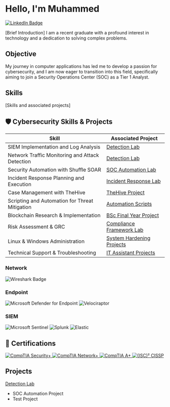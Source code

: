 # Hello, I'm Muhammed
<a href="https://www.linkedin.com/in/muhammed-e-sanyang" target="_blank">
  <img src="https://img.shields.io/badge/-LinkedIn-0072b1?style=for-the-badge&logo=linkedin&logoColor=white" alt="LinkedIn Badge"/>
</a>

[Brief Introduction]
I am a recent graduate with a profound interest in technology and a dedication to solving complex problems.

## Objective
My journey in computer applications has led me to develop a passion for cybersecurity, and I am now
eager to transition into this field, specifically aiming to join a Security Operations Center (SOC)
as a Tier 1 Analyst.

## Skills
[Skills and associated projects]

## 🛡️ Cybersecurity Skills & Projects

| Skill                                        | Associated Project |
|----------------------------------------------|--------------------|
| SIEM Implementation and Log Analysis         | <a href="https://github.com/Moe-Sanyang/Moe-Sanyang/tree/main/SIEM-Lab" target="_blank">Detection Lab</a> |
| Network Traffic Monitoring and Attack Detection | <a href="https://github.com/Moe-Sanyang/Moe-Sanyang/tree/main/Detection-Lab" target="_blank">Detection Lab</a> |
| Security Automation with Shuffle SOAR        | <a href="https://github.com/Moe-Sanyang/Moe-Sanyang/tree/main/SOC-Automation" target="_blank">SOC Automation Lab</a> |
| Incident Response Planning and Execution     | <a href="https://github.com/Moe-Sanyang/Moe-Sanyang/tree/main/Incident-Response" target="_blank">Incident Response Lab</a> |
| Case Management with TheHive                 | <a href="https://github.com/Moe-Sanyang/Moe-Sanyang/tree/main/TheHive-Lab" target="_blank">TheHive Project</a> |
| Scripting and Automation for Threat Mitigation | <a href="https://github.com/Moe-Sanyang/Moe-Sanyang/tree/main/Threat-Mitigation-Scripts" target="_blank">Automation Scripts</a> |
| Blockchain Research & Implementation         | <a href="https://github.com/Moe-Sanyang/Moe-Sanyang/tree/main/Blockchain-Project" target="_blank">BSc Final Year Project</a> |
| Risk Assessment & GRC                        | <a href="https://github.com/Moe-Sanyang/Moe-Sanyang/tree/main/GRC-Lab" target="_blank">Compliance Framework Lab</a> |
| Linux & Windows Administration               | <a href="https://github.com/Moe-Sanyang/Moe-Sanyang/tree/main/System-Hardening" target="_blank">System Hardening Projects</a> |
| Technical Support & Troubleshooting          | <a href="https://github.com/Moe-Sanyang/Moe-Sanyang/tree/main/IT-Support" target="_blank">IT Assistant Projects</a> |

### Network
<div>
<img src="https://img.shields.io/badge/Wireshark-1679A7?style=for-the-badge&logo=wireshark&logoColor=white" alt="Wireshark Badge"/>

### Endpoint
<div>
<img src="https://img.shields.io/badge/Microsoft_Defender_for_Endpoint-00A4EF?style=for-the-badge&logo=microsoft&logoColor=white" alt="Microsoft Defender for Endpoint" />
<img src="https://img.shields.io/badge/Velociraptor-4B275F?style=for-the-badge&logo=velociraptor&logoColor=white" alt="Velociraptor" />

### SIEM
<div>
<img src="https://img.shields.io/badge/Microsoft_Sentinel-0078D4?style=for-the-badge&logo=microsoft&logoColor=white" alt="Microsoft Sentinel" />
<img src="https://img.shields.io/badge/Splunk-000000?style=for-the-badge&logo=splunk&logoColor=white" alt="Splunk" />
<img src="https://img.shields.io/badge/Elastic-005571?style=for-the-badge&logo=elastic&logoColor=white" alt="Elastic" />

## 📜 Certifications  

<div align="left">
  <a href="https://www.comptia.org/certifications/security" target="_blank">
    <img src="https://img.shields.io/badge/Security%2B-FF0000?style=for-the-badge&logo=comptia&logoColor=white" alt="CompTIA Security+" />
  </a>
  <a href="https://www.comptia.org/certifications/network" target="_blank">
    <img src="https://img.shields.io/badge/Network%2B-007ACC?style=for-the-badge&logo=comptia&logoColor=white" alt="CompTIA Network+" />
  </a>
  <a href="https://www.comptia.org/certifications/a" target="_blank">
    <img src="https://img.shields.io/badge/A%2B-4D4D4D?style=for-the-badge&logo=comptia&logoColor=white" alt="CompTIA A+" />
  </a>
  <a href="https://www.isc2.org/certifications/cissp" target="_blank">
    <img src="https://img.shields.io/badge/CISSP-0052CC?style=for-the-badge&logo=isc2&logoColor=white" alt="(ISC)² CISSP" />
  </a>

## Projects
<a href="https://github.com/Moe-Sanyang/Moe-Sanyang/tree/main/SIEM-Lab" target="_blank">Detection Lab</a>
- SOC Automation Project
- Test Project



 





